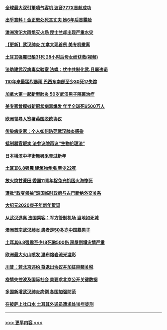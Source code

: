 #### [全球最大双引擎喷气客机 波音777X首航成功](../pages/prog202/a102761460.md?t=01270444) 
#### [出乎意料！金正恩处死其丈夫 她6年后首露脸](../pages/prog202/a102761211.md?t=01270444) 
#### [澳洲滂沱大雨熄灭火场 昆士兰却出现严重水灾](../pages/prog202/a102761194.md?t=01270444) 
#### [【更新】武汉肺炎 加拿大现首例 美专机撤离](../pages/prog202/a102758911.md?t=01270444) 
#### [土耳其强震已酿31死 28小时后母女纷获救(视频)](../pages/prog202/a102761085.md?t=01270444) 
#### [法助建武汉病毒实验室 法媒：忧中共制化武.且屡违诺](../pages/prog202/a102761090.md?t=01270444) 
#### [110年来最猛烈暴雨 巴西东南部至少30死17失踪](../pages/prog202/a102761067.md?t=01270444) 
#### [加拿大第一起新型肺炎 50岁武汉男子隔离治疗](../pages/prog202/a102761061.md?t=01270444) 
#### [美专家曾模拟新冠状病毒爆发 年半全球死6500万人](../pages/prog202/a102760943.md?t=01270444) 
#### [欧洲领导人签署英国脱欧协议](../pages/prog202/a102760940.md?t=01270444) 
#### [传染病专家：个人如何防范武汉肺炎感染](../pages/prog202/a102760947.md?t=01270444) 
#### [抵制器官贩卖 法参议院再议“生物伦理法”](../pages/prog202/a102760822.md?t=01270444) 
#### [日本横滨中华街舞狮采青过新年](../pages/prog202/a102760859.md?t=01270444) 
#### [土耳其6.8强震 建筑物倒塌 至少22死](../pages/prog202/a102760755.md?t=01270444) 
#### [放火烧甘蔗田 委国11青年捉兔充饥困火海惨死](../pages/prog202/a102760596.md?t=01270444) 
#### [遭批“政变领袖”玻国临时政府与古巴断绝外交关系](../pages/prog202/a102760530.md?t=01270444) 
#### [大纪元2020庚子年新年贺词](../pages/prog202/a102760529.md?t=01270444) 
#### [从武汉逃离 法国乘客：军方管制机场 当地如死城](../pages/prog202/a102760510.md?t=01270444) 
#### [澳洲首宗武汉肺炎 患者是50多岁中国籍男子](../pages/prog202/a102760488.md?t=01270444) 
#### [土耳其6.8强震至少18死逾500伤 房屋倒塌灾情严重](../pages/prog202/a102760469.md?t=01270444) 
#### [欧洲最大火山喷发 瀑布熔岩流光溢彩](../pages/prog202/a102760310.md?t=01270444) 
#### [川普：若北京违约 将退出协议并加征巨额关税](../pages/prog202/a102760250.md?t=01270444) 
#### [疫情失控波及国际社会 美要求北京公开关键数据](../pages/prog202/a102760245.md?t=01270444) 
#### [多国新增武汉肺炎病例 各国加强防范](../pages/prog202/a102760214.md?t=01270444) 
#### [在披萨上吐口水 土耳其外送员遭求处18年徒刑](../pages/prog202/a102759979.md?t=01270444) 

----
#### [ >>> 更早内容 <<< ](../indexes/prog202-earlier.md)
